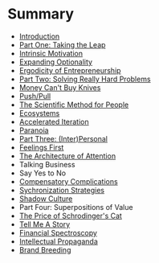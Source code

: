 # Summary

* [Introduction](README.md)
* [Part One: Taking the Leap](chapter1.md)
* [Intrinsic Motivation](intrinsic-motivation.md)
* [Expanding Optionality](expanding-optionality.md)
* [Ergodicity of Entrepreneurship](ergodicity-of-entrepreneurship.md)
* [Part Two: Solving Really Hard Problems](part-two-solving-really-hard-problems.md)
* [Money Can't Buy Knives](money-cant-buy-knives.md)
* [Push/Pull](pushpull.md)
* [The Scientific Method for People](the-scientific-method-for-people.md)
* [Ecosystems](ecosystems.md)
* [Accelerated Iteration](accelerated-iteration.md)
* [Paranoia](paranoia.md)
* [Part Three: \(Inter\)Personal](part-three.md)
* [Feelings First](feelings-first.md)
* [The Architecture of Attention](the-architecture-of-attention.md)
* Talking Business
* Say Yes to No
* [Compensatory Complications](compensatory-complications.md)
* [Sychronization Strategies](sychronization-strategies.md)
* [Shadow Culture](shadow-culture.md)
* Part Four: Superpositions of Value
* [The Price of Schrodinger's Cat](the-price-of-schrodingers-cat.md)
* [Tell Me A Story](tell-me-a-story.md)
* [Financial Spectroscopy](financial-spectroscopy.md)
* [Intellectual Propaganda](intellectual-propaganda.md)
* [Brand Breeding](brand-breeding.md)

